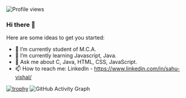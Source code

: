 ![Profile views](https://gpvc.arturio.dev/VishalSahu)

### Hi there 👋

Here are some ideas to get you started:

- 🔭 I’m currently student of M.C.A.
- 🌱 I’m currently learning Javascript, Java.
- 💬 Ask me about C, Java, HTML, CSS, JavaScript.
- 📫 How to reach me: LinkedIn - https://www.linkedin.com/in/sahu-vishal/

[![trophy](https://github-profile-trophy.vercel.app/?username=VishalSahu)](https://github.com/ryo-ma/github-profile-trophy)
![GitHub Activity Graph](https://activity-graph.herokuapp.com/graph?username=VishalSahu) 
